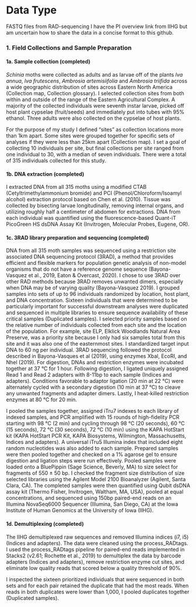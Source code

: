 # Data Type
FASTQ files from RAD-sequencing 
I have the PI overview link from IIHG but am uncertain how to share the data in a concise format to this github. 

### 1. Field Collections and Sample Preparation
#### 1a. Sample collection (completed)
*Schinia* moths were collected as adults and as larvae off of the plants *Iva annua*, *Iva frutescens*, *Ambrosia artemisiifolia* and *Ambrosia triifida* across a wide geographic distribution of sites across Eastern North America (Collection map, Collection glossary). I selected collection sites from both within and outside of the range of the Eastern Agricultural Complex. A majority of the collected individuals were seventh instar larvae, picked off host plant cypselae (fruit/seeds) and immediately put into tubes with 95% ethanol. Three adults were also collected on the cypselae of host plants. 

For the purpose of my study I defined “sites” as collection locations more than 1km apart. Some sites were grouped together for specific sets of analyses if they were less than 25km apart (Collection map). I set a goal of collecting 10 individuals per site, but final collections per site ranged from one individual to 30, with a median of seven individuals. There were a total of 315 individuals collected for this study. 

#### 1b. DNA extraction (completed)

I extracted DNA from all 315 moths using a modified CTAB (Cetyltrimethylammonium bromide) and PCI (Phenol/Chloroform/Isoamyl alcohol) extraction protocol based on Chen et al. (2010). Tissue was collected by bisecting larvae longitudinally, removing internal organs, and utilizing roughly half a centimeter of abdomen for extractions. DNA from each individual was quantified using the fluorescence-based Quant-iT PicoGreen HS dsDNA Assay Kit (Invitrogen, Molecular Probes, Eugene, OR). 

#### 1c. 3RAD library preparation and sequencing (completed)
DNA from all 315 moth samples was sequenced using a restriction site associated DNA sequencing protocol (3RAD), a method that provides efficient and flexible markers for population genetic analysis of non-model organisms that do not have a reference genome sequence (Bayona-Vasquez et al., 2019, Eaton & Overcast, 2020). I chose to use 3RAD over other RAD methods because 3RAD removes unwanted dimers, especially when DNA may be of varying quality (Bayona-Vasquez 2019). I grouped samples into sets of up to 96 individuals randomized by location, host plant, and DNA concentration. Sixteen individuals that were determined to be particularly important for successful downstream analyses were duplicated and sequenced in multiple libraries to ensure sequence availability of these critical samples (Duplicated samples). I selected priority samples based on the relative number of individuals collected from each site and the location of the population. For example, site ELP, Elklick Woodlands Natural Area Preserve, was a priority site because I only had six samples total from this site and it was also one of the easternmost sites. I standardized target input DNA to 60 ng per individual. 3RAD sequencing followed the protocol described in Bayona-Vasques et al (2019), using enzymes Xbal, EcoRI, and Nhel (2019). For digestion, DNAs and restriction enzymes were incubated together at 37 °C for 1 hour. Following digestion, I ligated uniquely assigned Read 1 and Read 2 adapters with 8-11bp to each sample (Indices and adapters). Conditions favorable to adaptor ligation (20 min at 22 °C) were alternately cycled with a secondary digestion (10 min at 37 °C) to cleave any unwanted fragments and adapter dimers. Lastly, I heat-killed restriction enzymes at 80 °C for 20 min. 

I pooled the samples together, assigned iTru7 indexes to each library of indexed samples, and PCR amplified with 15 rounds of high-fidelity PCR starting with 98 °C (2 min) and cycling through 98 °C (20 seconds), 60 °C (15 seconds), 72 °C (30 seconds), 72 °C (10 min)  using the KAPA HotStart kit (KAPA HotStart PCR Kit, KAPA Biosystems, Wilmington, Massachusetts, Indices and adapters). A universal iTru5 Illumina index that included eight random nucleotides was also added to each sample. Prepared samples were then pooled together and checked on a 1% agarose gel to ensure digestion and ligation steps were run effectively. Pooled samples were loaded onto a BluePippin (Sage Science, Beverly, MA) to size select for fragments of 550 ± 50 bp. I checked the fragment size distribution of size selected libraries using the Agilent Model 2100 Bioanalyzer (Agilent, Santa Clara, CA). The completed samples were then quantified using Qubit dsDNA assay kit (Thermo Fisher, Invitrogen, Waltham, MA, USA), pooled at equal concentrations, and sequenced using 150bp paired-end reads on an Illumina NovaSeq6000 Sequencer (Illumina, San Diego, CA) at the Iowa Institute of Human Genomics at the University of Iowa (IIHG). 

#### 1d. Demultiplexing (completed)
The IIHG demultiplexed raw sequences and removed Illumina indices (i7, i5) (Indices and adapters). The data were cleaned using the process_RADtags. I used the process_RADtags pipeline for paired-end reads implemented in Stacks2 (v2.61; Rochette et al., 2019) to demultiplex the data by barcode adapters (Indices and adapters), remove restriction enzyme cut sites, and eliminate low quality reads that scored below a quality threshold of 90%. 

I inspected the sixteen prioritized individuals that were sequenced in both sets and for each pair retained the duplicate that had the most reads. When reads in both duplicates were lower than 1,000, I pooled duplicates together (Duplicated samples). 
